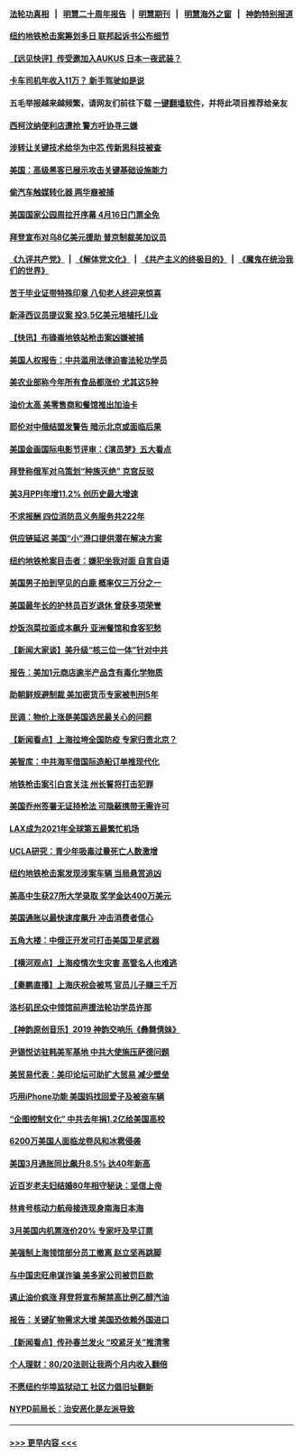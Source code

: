 #### [法轮功真相](https://github.com/gfw-breaker/truth/blob/master/README.md?t=0) &nbsp;&nbsp;|&nbsp;&nbsp; [明慧二十周年报告](https://github.com/gfw-breaker/mh-reports/blob/master/README.md?t=0) &nbsp;&nbsp;|&nbsp;&nbsp;[明慧期刊](https://github.com/gfw-breaker/mh-qikan) &nbsp;&nbsp;|&nbsp;&nbsp; [明慧海外之窗](https://github.com/gfw-breaker/mh-news/blob/master/README.md?t=0) &nbsp;&nbsp;|&nbsp;&nbsp; [神韵特别报道](https://github.com/gfw-breaker/mh-news/blob/master/shenyun.md?t=0)
#### [纽约地铁枪击案筹划多日 联邦起诉书公布细节](../pages/nsc412/n13710984.md?t=04140901) 
#### [【远见快评】传受邀加入AUKUS 日本一夜武装？](../pages/nsc412/n13711018.md?t=04140901) 
#### [卡车司机年收入11万？ 新手驾驶如是说](../pages/nsc412/n13711032.md?t=04140901) 
#### 五毛举报越来越频繁，请网友们前往下载 [一键翻墙软件](https://github.com/gfw-breaker/ssr-accounts)，并将此项目推荐给亲友
#### [西柯汶纳便利店遭抢 警方吁协寻三嫌](../pages/nsc412/n13711000.md?t=04140901) 
#### [涉转让关键技术给华为中芯 传新思科技被查](../pages/nsc412/n13710964.md?t=04140901) 
#### [美国：高级黑客已展示攻击关键基础设施能力](../pages/nsc412/n13710963.md?t=04140901) 
#### [偷汽车触媒转化器 两华裔被捕](../pages/nsc412/n13710990.md?t=04140901) 
#### [美国国家公园周拉开序幕 4月16日门票全免](../pages/nsc412/n13710883.md?t=04140901) 
#### [拜登宣布对乌8亿美元援助 普京制裁美加议员](../pages/nsc412/n13710957.md?t=04140901) 
#### [《九评共产党》](https://github.com/begood0513/9ping.md/blob/master/README.md) &nbsp;|&nbsp; [《解体党文化》](../../../../jtdwh.md/blob/master/README.md)  &nbsp;|&nbsp; [《共产主义的终极目的》](../../../../gczydzjmd.md/blob/master/README.md) &nbsp;|&nbsp; [《魔鬼在统治我们的世界》](../../../../mgztzwmdsj.md/blob/master/README.md) 
#### [苦于毕业证带特殊印章 八旬老人终迎来惊喜](../pages/nsc412/n13710517.md?t=04140901) 
#### [新泽西议员提议案 投3.5亿美元培植托儿业](../pages/nsc412/n13710956.md?t=04140901) 
#### [【快讯】布碌崙地铁站枪击案凶嫌被捕](../pages/nsc412/n13710912.md?t=04140901) 
#### [美国人权报告：中共滥用法律迫害法轮功学员](../pages/nsc412/n13710903.md?t=04140901) 
#### [美农业部称今年所有食品都涨价 尤其这5种](../pages/nsc412/n13710924.md?t=04140901) 
#### [油价太高 美零售商和餐馆推出加油卡](../pages/nsc412/n13710873.md?t=04140901) 
#### [耶伦对中俄结盟发警告 暗示北京或面临后果](../pages/nsc412/n13710898.md?t=04140901) 
#### [美国金画国际电影节评审：《演员梦》五大看点](../pages/nsc412/n13710351.md?t=04140901) 
#### [拜登称俄军对乌策划“种族灭绝” 克宫反驳](../pages/nsc412/n13710689.md?t=04140901) 
#### [美3月PPI年增11.2% 创历史最大增速](../pages/nsc412/n13710874.md?t=04140901) 
#### [不求报酬 四位消防员义务服务共222年](../pages/nsc412/n13710636.md?t=04140901) 
#### [供应链延迟 美国“小”港口提供潜在解决方案](../pages/nsc412/n13710755.md?t=04140901) 
#### [纽约地铁枪案目击者：嫌犯坐我对面 自言自语](../pages/nsc412/n13710867.md?t=04140901) 
#### [美国男子拍到罕见的白鹿 概率仅三万分之一](../pages/nsc412/n13710592.md?t=04140901) 
#### [美国最年长的护林员百岁退休 曾获多项荣誉](../pages/nsc412/n13710501.md?t=04140901) 
#### [炒饭泡菜拉面成本飙升 亚洲餐馆和食客犯愁](../pages/nsc412/n13710659.md?t=04140901) 
#### [【新闻大家谈】美升级“核三位一体”针对中共](../pages/nsc412/n13710690.md?t=04140901) 
#### [报告：美加1元商店逾半产品含有毒化学物质](../pages/nsc412/n13710611.md?t=04140901) 
#### [助朝鲜规避制裁 美加密货币专家被判刑5年](../pages/nsc412/n13710516.md?t=04140901) 
#### [民调：物价上涨是美国选民最关心的问题](../pages/nsc412/n13710245.md?t=04140901) 
#### [【新闻看点】上海拉垮全国防疫 专家归责北京？](../pages/nsc412/n13710150.md?t=04140901) 
#### [美智库：中共海军借国际造船订单推现代化](../pages/nsc412/n13710353.md?t=04140901) 
#### [地铁枪击案引白宫关注 州长誓将打击犯罪](../pages/nsc412/n13710393.md?t=04140901) 
#### [美国乔州签署无证持枪法 可隐蔽携带无需许可](../pages/nsc412/n13710289.md?t=04140901) 
#### [LAX成为2021年全球第五最繁忙机场](../pages/nsc412/n13710341.md?t=04140901) 
#### [UCLA研究：青少年吸毒过量死亡人数激增](../pages/nsc412/n13710338.md?t=04140901) 
#### [纽约地铁枪击案发现涉案车辆 当局悬赏追凶](../pages/nsc412/n13710165.md?t=04140901) 
#### [美高中生获27所大学录取 奖学金达400万美元](../pages/nsc412/n13710100.md?t=04140901) 
#### [美国通胀以最快速度飙升 冲击消费者信心](../pages/nsc412/n13710293.md?t=04140901) 
#### [五角大楼：中俄正开发可打击美国卫星武器](../pages/nsc412/n13710191.md?t=04140901) 
#### [【横河观点】上海疫情次生灾害 高管名人也难逃](../pages/nsc412/n13710206.md?t=04140901) 
#### [【秦鹏直播】上海庆祝会被骂 官员儿子赚三千万](../pages/nsc412/n13710204.md?t=04140901) 
#### [洛杉矶民众中领馆前声援法轮功学员许那](../pages/nsc412/n13710251.md?t=04140901) 
#### [【神韵原创音乐】2019 神韵交响乐《彝舞倩妹》](../pages/nsc412/n13710217.md?t=04140901) 
#### [尹锡悦访驻韩美军基地 中共大使施压萨德问题](../pages/nsc412/n13710181.md?t=04140901) 
#### [美贸易代表：美印论坛可助扩大贸易 减少壁垒](../pages/nsc412/n13710134.md?t=04140901) 
#### [巧用iPhone功能 美国妈找回爱子及被盗车辆](../pages/nsc412/n13710131.md?t=04140901) 
#### [“企图控制文化” 中共去年捐1.2亿给美国高校](../pages/nsc412/n13710128.md?t=04140901) 
#### [6200万美国人面临龙卷风和冰雹侵袭](../pages/nsc412/n13710084.md?t=04140901) 
#### [美国3月通胀同比飙升8.5% 达40年新高](../pages/nsc412/n13710105.md?t=04140901) 
#### [近百岁老夫妇结婚80年相守秘诀：坚信上帝](../pages/nsc412/n13709985.md?t=04140901) 
#### [林肯号核动力航母接连现身南海日本海](../pages/nsc412/n13710096.md?t=04140901) 
#### [3月美国内机票涨价20% 专家吁及早订票](../pages/nsc412/n13709948.md?t=04140901) 
#### [美强制上海领馆部分员工撤离 赵立坚再跳脚](../pages/nsc412/n13710087.md?t=04140901) 
#### [与中国忠旺串谋诈骗 美多家公司被罚巨款](../pages/nsc412/n13709898.md?t=04140901) 
#### [遏止油价疯涨 拜登将宣布解禁高比例乙醇汽油](../pages/nsc412/n13709866.md?t=04140901) 
#### [报告：关键矿物需求大增 美国恐依赖外国进口](../pages/nsc412/n13709726.md?t=04140901) 
#### [【新闻看点】传孙春兰发火 “咬紧牙关”推清零](../pages/nsc412/n13709449.md?t=04140901) 
#### [个人理财：80/20法则让我两个月内收入翻倍](../pages/nsc412/n13709519.md?t=04140901) 
#### [不愿纽约华埠监狱动工 社区力倡旧址翻新](../pages/nsc412/n13709620.md?t=04140901) 
#### [NYPD前局长：治安恶化是左派导致](../pages/nsc412/n13709614.md?t=04140901) 

----
#### [ >>> 更早内容 <<< ](../indexes/nsc412-earlier.md)
